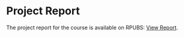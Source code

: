 # Project Report  

The project report for the course is available on RPUBS: [View Report](https://rpubs.com/Kaiern009/1187316).
